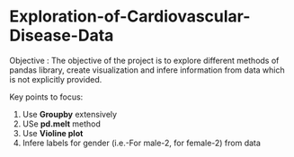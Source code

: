 # Exploration-of-Cardiovascular-Disease-Data

Objective : The objective of the project is to explore different methods of pandas library, create visualization and infere information from data which is not explicitly provided.

Key points to focus:

1. Use **Groupby** extensively
2. USe **pd.melt** method
3. Use **Violine plot** 
4. Infere labels for gender (i.e.-For male-2, for female-2) from data  

